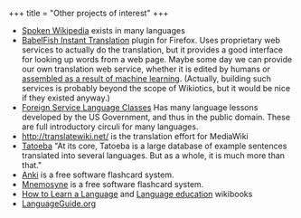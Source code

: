 +++
title = "Other projects of interest"
+++

  - [Spoken
    Wikipedia](http://en.wikipedia.org/wiki/Wikipedia:WikiProject_Spoken_Wikipedia)
    exists in many languages
  - [BabelFish Instant
    Translation](https://addons.mozilla.org/en-US/firefox/addon/7004)
    plugin for Firefox. Uses proprietary web services to actually do the
    translation, but it provides a good interface for looking up words
    from a web page. Maybe some day we can provide our own translation
    web service, whether it is edited by humans or [assembled as a
    result of machine
    learning](http://michaelnielsen.org/blog/implementing-statistical-machine-translation-using-mapreduce/).
    (Actually, building such services is probably beyond the scope of
    Wikiotics, but it would be nice if they existed anyway.)
  - [Foreign Service Language
    Classes](http://fsi-language-courses.org/Content.php) Has many
    language lessons developed by the US Government, and thus in the
    public domain. These are full introductory circuli for many
    languages.
  - <http://translatewiki.net/> is the translation effort for MediaWiki
  - [Tatoeba](http://tatoeba.org/) "At its core, Tatoeba is a large
    database of example sentences translated into several languages. But
    as a whole, it is much more than that."
  - [Anki](http://ichi2.net/anki/) is a free software flashcard system.
  - [Mnemosyne](http://www.mnemosyne-proj.org/) is a free software
    flashcard system.
  - [How to Learn a
    Language](http://en.wikibooks.org/wiki/How_to_Learn_a_Language) and
    [Language
    education](http://en.wikibooks.org/wiki/Category:Language_education)
    wikibooks
  - [LanguageGuide.org](http://languageguide.org/)
